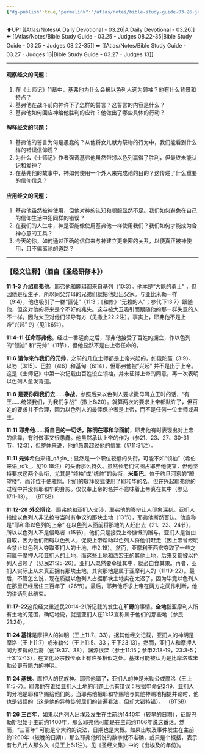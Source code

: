 ```yaml
---
{"dg-publish":true,"permalink":"/atlas/notes/bible-study-guide-03-26-judges-11/","noteIcon":""}
---
```


⬆️UP: [[Atlas/Notes/A Daily Devotional - 03.26\|A Daily Devotional - 03.26]]
⬅️ [[Atlas/Notes/Bible Study Guide - 03.25 - Judges 08.22-35\|Bible Study Guide - 03.25 - Judges 08.22-35]]
➡️ [[Atlas/Notes/Bible Study Guide - 03.27 - Judges 13\|Bible Study Guide - 03.27 - Judges 13]] 

---

#### 观察经文的问题：

1. 在《士师记》11章中，基弗他为什么会被以色列人选为领袖？他有什么背景和特点？
2. 基弗他在战斗前向神许下了怎样的誓言？这誓言的内容是什么？
3. 基弗他如何回应神给他胜利的应许？他做出了哪些具体的行动？

#### 解释经文的问题：

1. 基弗他的誓言为何是愚蠢的？从他将女儿献为祭物的行为中，我们能看到什么样的错误信仰观？
2. 为什么《士师记》作者强调基弗他虽然带领以色列赢得了胜利，但最终未能认识和爱神？
3. 在基弗他的故事中，神如何使用一个外人来完成祂的目的？这传递了什么重要的信仰信息？

#### 应用经文的问题：

1. 基弗他虽然被神使用，但他对神的认知和顺服显然不足。我们如何避免在自己的信仰生活中犯同样的错误？
2. 在我们的人生中，神是否能像使用基弗他一样使用我们？我们如何才能成为合神心意的工具？
3. 今天的你，如何通过正确的信仰来与神建立更亲密的关系，以便真正被神使用，且不偏离祂的道路？


---
### 【经文注释】（摘自《圣经研修本》）

**11:1-3** **介绍耶弗他**。耶弗他和睚珥都来自基列（10:3）。他本是“大能的勇士” ，但因他是私生子，所以同父异母的兄弟们就把他赶出父家。与亚比米勒一样（9:4），他也吸引了一群“匪徒”（11:3；《和修》“无赖的人”；参代下13:7）跟随他，但这对他的将来是个不好的兆头。这与被大卫吸引而跟随他的那一群失意的人不一样，因为大卫对他们领导有方（见撒上22:2注）。事实上，耶弗他不是上帝“兴起” 的（见11:6注）。

**11:4-11** **任命耶弗他**。经过一番磋商之后，耶弗他接受了百姓的拥立，作以色列的“领袖” 和“元帅”（11节），但他显然不是由上帝任命的。

**11:6** **请你来作我们的元帅**，之前的几位士师都是上帝兴起的，如俄陀聂（3:9）、以笏（3:15）、巴拉（4:6）和基甸（6:14），但耶弗他被“兴起” 并不是出于上帝。这是《士师记》中第一次记载由百姓设立领袖，并未征得上帝的同意，再一次表明以色列人愈发背道。

**11:8** **是要你同我们去**……**争战**，参照后来以色列人要求撒母耳立王时的话，“有王……统领我们，为我们争战”（撒上8:20）。就算两次的要求上帝都默许了，但百姓的要求并不合理，因为以色列人的最佳保护者是上帝，而不是任何一位士师或君王。

**11:11** **耶弗他**……**将自己的一切话，陈明在耶和华面前**，耶弗他有时表现出对上帝的信靠，有时做事又很愚蠢。他虽然承认上帝的作为（参21、23、27、30-31节，12:3），但整体来说，他的愚蠢超过他的信靠（见11:31注）。

**11:11 元帅**希伯来语_qāṣîn_ ; 显然是一个职位较低的头衔，可能不如“领袖”（希伯来语_rōʾš_，见10:18注）的头衔那么持久。虽然长老们试图占耶弗他便宜，但他坚持要求这两个头衔，尤其是“领袖”或“统帅”的头衔。**米斯巴**。位于约旦河东的“瞭望楼”，而非位于便雅悯。他们的敬拜仪式使用了耶和华的名，但在兴起耶弗他的过程中并没有耶和华的身影。仅仅奉上帝的名并不意味着上帝真在其中（参见17:1-13）。 （BTSB）

**11:12-28** **外交辩论**。耶弗他和亚扪人交涉，耶弗他的答辩让人印象深刻。亚扪人指控以色列人非法抢夺当时有争议的那块土地（13节），耶弗他断然否认。他宣称是“耶和华以色列的上帝” 在以色列人面前将那地的人赶出去（21、23、24节），所以以色列人不是侵略者（15节），他们只是接受上帝慷慨的赠与。亚扪人是咎由自取，因为他们阻碍以色列人，促使上帝帮助以色列人将他们赶走（因上帝曾经明令禁止以色列人夺取亚扪人的土地，申2:19）。然而，亚摩利王西宏夺取了一些之前属于摩押人和亚扪人的土地，而这些土地和西宏王的其他土地，后来又都被以色列人占领了（见民21:25-26）。亚扪人既然要牵扯其中，就必自食其果。再者，亚扪人实际上从未真正拥有那块土地，其实那地是属于亚摩利人的（11:19-22）。最后，不管怎么说，现在质疑以色列人占据那块土地实在太迟了，因为毕竟以色列人在那里已经居住三百年了（26节）。最后，耶弗他呼求上帝在两方之间作判断，他的讲话到此结束。

**11:17-22**这段经文重述民20:14-21所记载的发生在**旷野**的事情。**全地**指亚摩利人所有土地的范围，确切地说，就是亚扪人在11:13宣称属于他们的那些地（参民21:24）。

**11:24 基抹**是摩押人的神明（王上11:7、33）。据其他经文记载，亚扪人的神明是摩洛（王上11:7）或米勒公（王上11:5、33；王下23:13）。然而，亚扪人和摩押人同为罗得的后裔（创19:37、38），渊源很深（参士11:15；参申2:18-19，23:3-5；士3:12-13），在文化及宗教传承上有许多相似之处。基抹可能被认为是比摩洛或米勒公更有能力的神明。

**11:24 基抹**。摩押人的民族神。耶弗他错了，亚扪人的神是米勒公或摩洛（王上11:5-7）。耶弗他在谁给亚扪人土地的问题上也有错误：根据申命记2:19，亚扪人的分地是耶和华赐给他们的。当耶弗他把耶和华赐地与其他神赐地相提并论时，他也是错误的（这是他的异教徒邻居们的普遍看法，但却大错特错）。 （BTSB）

**11:26** **三百年**，如果以色列人出埃及发生在主前约1440年（较早的日期），征服巴勒斯坦始于主前约1400年，那么耶弗他可能是在主前约1106年说这番话。然而，“三百年” 可能是个大约的说法，日期也是大概。如果出埃及事件发生在主前约1260年（较晚的日期），那么耶弗他所说的数字就不准确，或只是个概括，表示有七八代人那么久（见王上6:1注）。见《圣经文集》中的《出埃及的年份》。